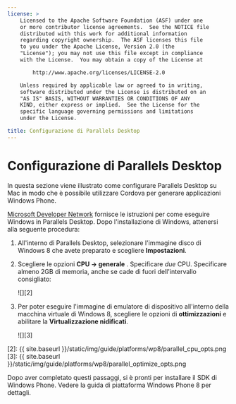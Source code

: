 ```yaml
---
license: >
    Licensed to the Apache Software Foundation (ASF) under one
    or more contributor license agreements.  See the NOTICE file
    distributed with this work for additional information
    regarding copyright ownership.  The ASF licenses this file
    to you under the Apache License, Version 2.0 (the
    "License"); you may not use this file except in compliance
    with the License.  You may obtain a copy of the License at

        http://www.apache.org/licenses/LICENSE-2.0

    Unless required by applicable law or agreed to in writing,
    software distributed under the License is distributed on an
    "AS IS" BASIS, WITHOUT WARRANTIES OR CONDITIONS OF ANY
    KIND, either express or implied.  See the License for the
    specific language governing permissions and limitations
    under the License.

title: Configurazione di Parallels Desktop
---
```


# Configurazione di Parallels Desktop

In questa sezione viene illustrato come configurare Parallels Desktop su Mac in modo che è possibile utilizzare Cordova per generare applicazioni Windows Phone.

[Microsoft Developer Network][1] fornisce le istruzioni per come eseguire Windows in Parallels Desktop. Dopo l'installazione di Windows, attenersi alla seguente procedura:

 [1]: http://msdn.microsoft.com/en-US/library/windows/apps/jj945424

1.  All'interno di Parallels Desktop, selezionare l'immagine disco di Windows 8 che avete preparato e scegliere **Impostazioni**.

2.  Scegliere le opzioni **CPU → generale** . Specificare *due* CPU. Specificare almeno 2GB di memoria, anche se cade di fuori dell'intervallo consigliato:
    
    ![][2]

3.  Per poter eseguire l'immagine di emulatore di dispositivo all'interno della macchina virtuale di Windows 8, scegliere le opzioni di **ottimizzazioni** e abilitare la **Virtualizzazione nidificati**.
    
    ![][3]

 [2]: {{ site.baseurl }}/static/img/guide/platforms/wp8/parallel_cpu_opts.png
 [3]: {{ site.baseurl }}/static/img/guide/platforms/wp8/parallel_optimize_opts.png

Dopo aver completato questi passaggi, si è pronti per installare il SDK di Windows Phone. Vedere la guida di piattaforma Windows Phone 8 per dettagli.
